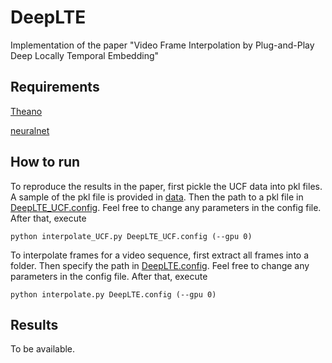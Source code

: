 # DeepLTE
Implementation of the paper "Video Frame Interpolation by Plug-and-Play Deep Locally Temporal Embedding"

## Requirements

[Theano](http://deeplearning.net/software/theano/)

[neuralnet](https://github.com/justanhduc/neuralnet/tree/v1)

## How to run

To reproduce the results in the paper, first pickle the UCF data into pkl files. A sample of the pkl file is provided in [data](https://github.com/justanhduc/DeepLTE/blob/master/data). Then the path to a pkl file in [DeepLTE_UCF.config](https://github.com/justanhduc/DeepLTE/blob/master/DeepLTE_UCF.config). Feel free to change any parameters in the config file. After that, execute

```
python interpolate_UCF.py DeepLTE_UCF.config (--gpu 0)
```

To interpolate frames for a video sequence, first extract all frames into a folder. Then specify the path in [DeepLTE.config](https://github.com/justanhduc/DeepLTE/blob/master/DeepLTE.config). Feel free to change any parameters in the config file. After that, execute

```
python interpolate.py DeepLTE.config (--gpu 0)
```

## Results

To be available.
